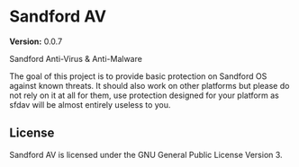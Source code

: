 Sandford AV
===========

**Version:** 0.0.7

Sandford Anti-Virus &amp; Anti-Malware

The goal of this project is to provide basic protection on Sandford OS against known threats.
It should also work on other platforms but please do not rely on it at all for them, 
use protection designed for your platform as sfdav will be almost entirely useless to you.

License
-------
Sandford AV is licensed under the GNU General Public License Version 3.
